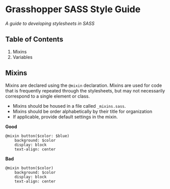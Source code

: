 Grasshopper SASS Style Guide
============================

*A guide to developing stylesheets in SASS*

Table of Contents
-----------------
    
1. Mixins
2. Variables





Mixins
------

Mixins are declared using the `@mixin` declaration. Mixins are used for code that is frequently repeated through the stylesheets, but may not necessarily correspond to a single element or class. 

* Mixins should be housed in a file called `_mixins.sass`.
* Mixins should be order alphabetically by their title for organization
* If applicable, provide default settings in the mixin.

**Good**

```
@mixin button($color: $blue)
    background: $color
    display: block
    text-align: center
```

**Bad**

```
@mixin button($color)
    background: $color
    display: block
    text-align: center
```
